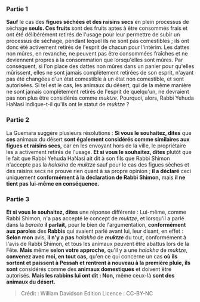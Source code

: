 
### Partie 1
<b>Sauf</b> le cas des <b>figues séchées et des raisins secs</b> en plein processus de séchage <b>seuls. Ces fruits</b> sont des fruits aptes à être consommés frais et ont été délibérément retirés de l'usage pour leur permettre de subir un processus de séchage, pendant lequel ils ne sont pas comestibles ; ils ont donc été activement retirés de l'esprit de chacun pour l'intérim. Les dattes non mûres, en revanche, ne peuvent pas être consommées fraîches et ne deviennent propres à la consommation que lorsqu'elles sont mûres. Par conséquent, si l'on place des dattes non mûres dans un panier pour qu'elles mûrissent, elles ne sont jamais complètement retirées de son esprit, n'ayant pas été changées d'un état comestible à un état non comestible, et sont autorisées. Si tel est le cas, les animaux du désert, qui de la même manière ne sont jamais complètement retirés de l'esprit de quelqu'un, ne devraient pas non plus être considérés comme <i>muktze</i>. Pourquoi, alors, Rabbi Yehuda HaNasi indique-t-il qu'ils ont le statut de <i>muktze</i> ?

### Partie 2
La Guemara suggère plusieurs résolutions : <b>Si vous le souhaitez, dites</b> que <b>ces</b> animaux du désert <b>sont également considérés comme similaires aux figues et raisins secs,</b> car en les envoyant hors de la ville, le propriétaire les a activement retirés de l'usage. <b>Et si vous le souhaitez, dites</b> plutôt que le fait que Rabbi Yehuda HaNasi ait dit à son fils que Rabbi Shimon n'accepte pas la <i>halakha</i> de <i>muktze</i> sauf pour le cas des figues sèches et des raisins secs ne prouve rien quant à sa propre opinion ; <b>il a déclaré</b> ceci uniquement <b>conformément à la déclaration de Rabbi Shimon,</b> mais <b>il ne tient pas lui-même en conséquence.</b>

### Partie 3
<b>Et si vous le souhaitez, dites</b> une réponse différente : Lui-même, comme Rabbi Shimon, n'a pas accepté le concept de <i>muktze</i>, et lorsqu'il a parlé dans la <i>baraita</i> <b>il parlait,</b> pour le bien de l'argumentation, <b>conformément aux paroles</b> des <b>Rabbis</b> qui avaient parlé avant lui, leur disant, en effet : <b>Selon mon</b> avis, <b>il n'y a pas</b> <i>halakha</i> de <b><i>muktze</i></b> du tout, conformément à l'avis de Rabbi Shimon, et tous les animaux peuvent être abattus lors de la Fête. <b>Mais</b> même <b>selon votre approche,</b> qu'il y a une <i>halakha</i> de <i>muktze</i>, <b>convenez avec moi, en tout cas,</b> qu'en ce qui concerne un cas <b>où ils sortent et paissent à Pessah et rentrent à nouveau à la première pluie, ils sont</b> considérés comme des <b>animaux domestiques</b> et doivent être autorisés. <b>Mais les rabbins lui ont dit : Non,</b> même ceux-là <b>sont des animaux du désert.</b>

>Crédit : William Davidson Edition
>Licence : CC-BY-NC